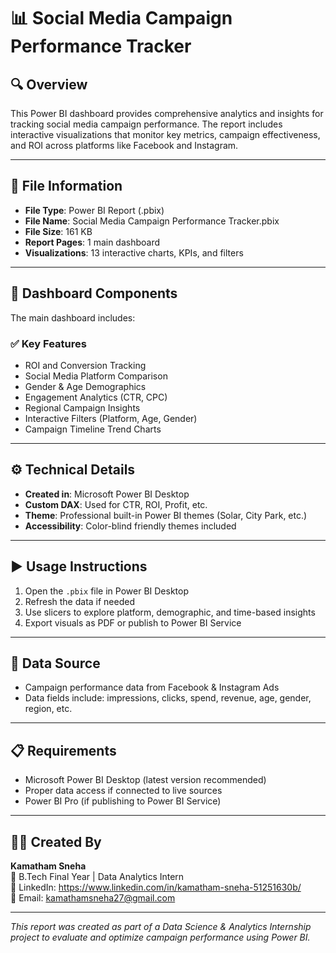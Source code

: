 # 📊 Social Media Campaign Performance Tracker

## 🔍 Overview  
This Power BI dashboard provides comprehensive analytics and insights for tracking social media campaign performance. The report includes interactive visualizations that monitor key metrics, campaign effectiveness, and ROI across platforms like Facebook and Instagram.

---

## 📁 File Information  
- **File Type**: Power BI Report (.pbix)  
- **File Name**: Social Media Campaign Performance Tracker.pbix  
- **File Size**: 161 KB  
- **Report Pages**: 1 main dashboard  
- **Visualizations**: 13 interactive charts, KPIs, and filters  

---

## 📌 Dashboard Components  
The main dashboard includes:

### ✅ Key Features
- ROI and Conversion Tracking  
- Social Media Platform Comparison  
- Gender & Age Demographics  
- Engagement Analytics (CTR, CPC)  
- Regional Campaign Insights  
- Interactive Filters (Platform, Age, Gender)  
- Campaign Timeline Trend Charts  

---

## ⚙️ Technical Details  
- **Created in**: Microsoft Power BI Desktop  
- **Custom DAX**: Used for CTR, ROI, Profit, etc.  
- **Theme**: Professional built-in Power BI themes (Solar, City Park, etc.)  
- **Accessibility**: Color-blind friendly themes included  

---

## ▶️ Usage Instructions  
1. Open the `.pbix` file in Power BI Desktop  
2. Refresh the data if needed  
3. Use slicers to explore platform, demographic, and time-based insights  
4. Export visuals as PDF or publish to Power BI Service  

---

## 📂 Data Source  
- Campaign performance data from Facebook & Instagram Ads  
- Data fields include: impressions, clicks, spend, revenue, age, gender, region, etc.

---

## 📋 Requirements  
- Microsoft Power BI Desktop (latest version recommended)  
- Proper data access if connected to live sources  
- Power BI Pro (if publishing to Power BI Service)

---

## 🙋‍♀️ Created By  
**Kamatham Sneha**  
📍 B.Tech Final Year | Data Analytics Intern  
🔗 LinkedIn: https://www.linkedin.com/in/kamatham-sneha-51251630b/  
📧 Email: kamathamsneha27@gmail.com

---

*This report was created as part of a Data Science & Analytics Internship project to evaluate and optimize campaign performance using Power BI.*

